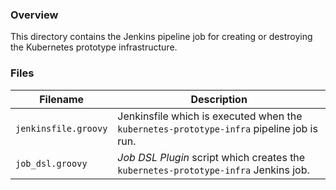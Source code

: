 ### Overview

This directory contains the Jenkins pipeline job for creating or destroying the Kubernetes prototype infrastructure.

### Files

| Filename                  | Description                                                                                      |
|---------------------------|--------------------------------------------------------------------------------------------------|
| `jenkinsfile.groovy`      | Jenkinsfile which is executed when the `kubernetes-prototype-infra` pipeline job is run.         |
| `job_dsl.groovy`          | *Job DSL Plugin* script which creates the `kubernetes-prototype-infra` Jenkins job.              |